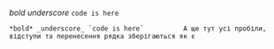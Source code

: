 _bold_ _underscore_ `code is here`

```
*bold* _underscore_ `code is here`          А ще тут усі пробіли, відступи та перенесення рядка зберігаються як є
```
